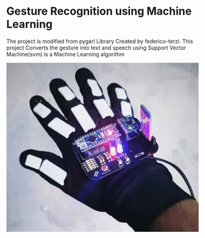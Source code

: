 # Gesture Recognition using Machine Learning
The project is modified from pygarl Library Created by federico-terzi. This project Converts the gesture into text and speech using Support Vector Machine(svm) is a Machine Learning algorithm


![Smart Glove](https://github.com/VISWAJITH1997/Gesture-Recognition-Using-Machine-Learning/blob/master/Screenshots/smart%20glove.jpg)
